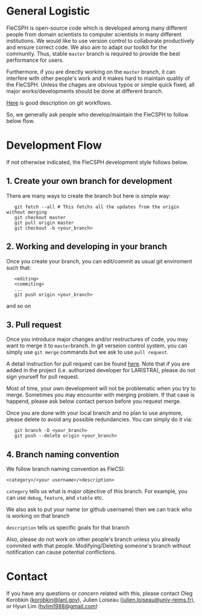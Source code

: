 # General Logistic

FleCSPH is open-source code which is developed among many different
people from domain scientists to computer scientists in many different
institutions. We would like to use version control to collaborate
productively and ensure correct code. We also aim to adapt our toolkit 
for the community. Thus, stable `master` branch is required to provide 
the best performance for users.

Furthermore, if you are directly working on the `master` branch, it can
interfere with other people's work and it makes hard to maintain quality
of the FleCSPH.
Unless the chages are obvious typos or simple quick fixed, all major
works/developments should be done at different branch.

[Here](https://www.atlassian.com/git/tutorials/comparing-workflows) is
good description on git workflows.

So, we generally ask people who develop/maintain the FleCSPH to follow
below flow.

# Development Flow

If not otherwise indicated, the FleCSPH development style follows below. 

## 1. Create your own branch for development
There are many ways to create the branch but here is simple way:
```{engine=sh}
   git fetch --all # This fetchs all the updates from the origin without merging
   git checkout master
   git pull origin master
   git checkout -b <your_branch>
```

## 2. Working and developing in your branch
Once you create your branch, you can edit/commit as usual git enviroment such that:
```{engine=sh}
   <editing>
   <commiting>
   ...
   git push origin <your_branch>
```
and so on

## 3. Pull request
Once you introduce major changes and/or restructures of code, you
may want to merge it to `master`branch. In git verseion control
system, you can simply use `git merge` commands but we ask to use
`pull request`.

A detail instruction for pull request can be found
[here](https://help.github.com/articles/creating-a-pull-request/). Note
that if you are added in the project (i.e. authorized developer for LARISTRA),
please do not sign yourself for pull request.

Most of time, your own development will not be problematic when you
try to merge. Sometimes you may encounter with merging problem. If
that case is happend, please ask below contact person before you
request merge.

Once you are done with your local branch and no plan to use anymore,
please delete to avoid any possible redundancies. You can simply do it via:
```{engine=sh}
   git branch -D <your_branch>
   git push --delete origin <your_branch>
```

## 4. Branch naming convention
We follow branch naming convention as FleCSI:

`<category>/<your username>/<description>`

`category` tells us what is major objective of this branch. For example, 
you can use `debug`, `feature`, and `stable` etc.

We also ask to put your name (or github username) then we can track who is working
on that branch

`description` tells us specific goals for that branch

Also, please do not work on other people's branch unless you already commited 
with that people. Modifying/Deleting someone's branch without notification can
cause potential conflictions.

# Contact

If you have any questions or concern related with this, please contact Oleg Korobkin (korobkin@lanl.gov), Julien Loiseau (julien.loiseau@univ-reims.fr), or Hyun Lim (hylim1988@gmail.com) 
